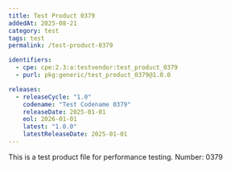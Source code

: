 ```yaml
---
title: Test Product 0379
addedAt: 2025-08-21
category: test
tags: test
permalink: /test-product-0379

identifiers:
  - cpe: cpe:2.3:a:testvendor:test_product_0379
  - purl: pkg:generic/test_product_0379@1.0.0

releases:
  - releaseCycle: "1.0"
    codename: "Test Codename 0379"
    releaseDate: 2025-01-01
    eol: 2026-01-01
    latest: "1.0.0"
    latestReleaseDate: 2025-01-01
---
```


This is a test product file for performance testing. Number: 0379
